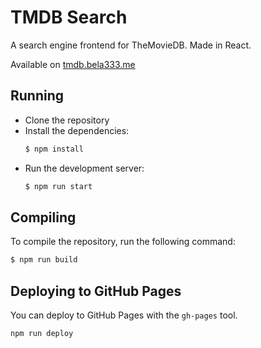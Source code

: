 # TMDB Search

A search engine frontend for TheMovieDB. Made in React.

Available on [tmdb.bela333.me](http://tmdb.bela333.me)

## Running

- Clone the repository
- Install the dependencies:
    ```cmd
    $ npm install
    ```
- Run the development server:
    ```cmd
    $ npm run start
    ```

## Compiling

To compile the repository, run the following command:

```cmd
$ npm run build
```

## Deploying to GitHub Pages

You can deploy to GitHub Pages with the `gh-pages` tool. 

```cmd
npm run deploy
```